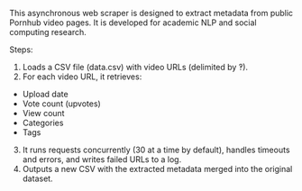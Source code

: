 This asynchronous web scraper is designed to extract metadata from public Pornhub video pages.
It is developed for academic NLP and social computing research.

Steps:
1. Loads a CSV file (data.csv) with video URLs (delimited by ‽).
2. For each video URL, it retrieves:
  - Upload date
  - Vote count (upvotes)
  - View count
  - Categories
  - Tags
3. It runs requests concurrently (30 at a time by default), handles timeouts and errors, and writes failed URLs to a log.
4. Outputs a new CSV with the extracted metadata merged into the original dataset.


